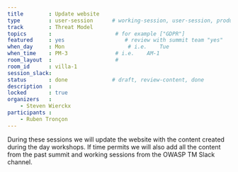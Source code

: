 ```yaml
---
title        : Update website
type         : user-session      # working-session, user-session, product-session
track        : Threat Model
topics       :                    # for example ["GDPR"]
featured     : yes                   # review with summit team "yes"
when_day     : Mon                    # i.e.    Tue
when_time    : PM-3               # i.e.    AM-1
room_layout  :                    #
room_id      : villa-1
session_slack:
status       : done              # draft, review-content, done
description  :
locked       : true
organizers   :
    - Steven Wierckx
participants :
    - Ruben Tronçon
---
```


During these sessions we will update the website with the content created during the day workshops.
If time permits we will also add all the content from the past summit and working sessions from the OWASP TM Slack channel.
